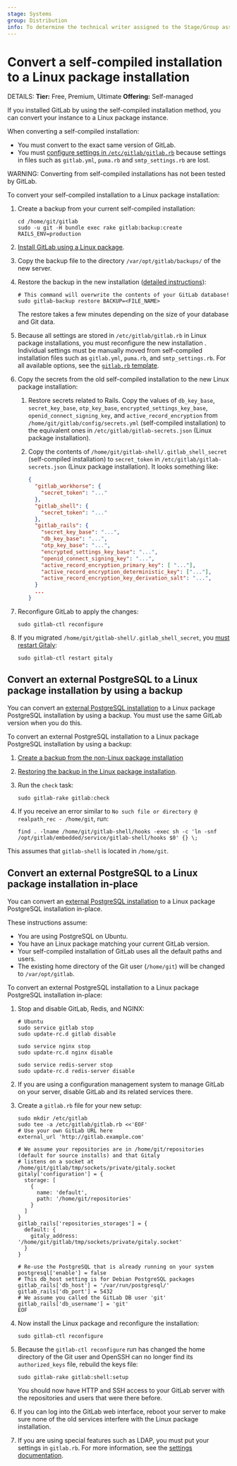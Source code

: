 ```yaml
---
stage: Systems
group: Distribution
info: To determine the technical writer assigned to the Stage/Group associated with this page, see https://handbook.gitlab.com/handbook/product/ux/technical-writing/#assignments
---
```


# Convert a self-compiled installation to a Linux package installation

DETAILS:
**Tier:** Free, Premium, Ultimate
**Offering:** Self-managed

If you installed GitLab by using the self-compiled installation method, you can convert your instance to a Linux
package instance.

When converting a self-compiled installation:

- You must convert to the exact same version of GitLab.
- You must [configure settings in `/etc/gitlab/gitlab.rb`](../index.md#configuring) because settings in files such as
  `gitlab.yml`, `puma.rb` and `smtp_settings.rb` are lost.

WARNING:
Converting from self-compiled installations has not been tested by GitLab.

To convert your self-compiled installation to a Linux package installation:

1. Create a backup from your current self-compiled installation:

   ```shell
   cd /home/git/gitlab
   sudo -u git -H bundle exec rake gitlab:backup:create RAILS_ENV=production
   ```

1. [Install GitLab using a Linux package](https://about.gitlab.com/install/).
1. Copy the backup file to the directory `/var/opt/gitlab/backups/` of the new server.
1. Restore the backup in the new installation ([detailed instructions](https://docs.gitlab.com/ee/administration/backup_restore/restore_gitlab.html#restore-for-linux-package-installations)):

   ```shell
   # This command will overwrite the contents of your GitLab database!
   sudo gitlab-backup restore BACKUP=<FILE_NAME>
   ```

   The restore takes a few minutes depending on the size of your database and Git data.

1. Because all settings are stored in `/etc/gitlab/gitlab.rb` in Linux package installations, you must reconfigure
   the new installation . Individual settings must be manually moved from self-compiled installation files such as
   `gitlab.yml`, `puma.rb`, and `smtp_settings.rb`. For all available options, see the
   [`gitlab.rb` template](https://gitlab.com/gitlab-org/omnibus-gitlab/blob/master/files/gitlab-config-template/gitlab.rb.template).
1. Copy the secrets from the old self-compiled installation to the new Linux package installation:
   1. Restore secrets related to Rails. Copy the values of `db_key_base`, `secret_key_base`,
      `otp_key_base`, `encrypted_settings_key_base`, `openid_connect_signing_key`, and `active_record_encryption` from
      `/home/git/gitlab/config/secrets.yml` (self-compiled installation) to the equivalent
      ones in `/etc/gitlab/gitlab-secrets.json` (Linux package installation).
   1. Copy the contents of `/home/git/gitlab-shell/.gitlab_shell_secret` (self-compiled installation) to `secret_token`
      in `/etc/gitlab/gitlab-secrets.json` (Linux package installation). It looks something like:

       ```json
       {
         "gitlab_workhorse": {
           "secret_token": "..."
         },
         "gitlab_shell": {
           "secret_token": "..."
         },
         "gitlab_rails": {
           "secret_key_base": "...",
           "db_key_base": "...",
           "otp_key_base": "...",
           "encrypted_settings_key_base": "...",
           "openid_connect_signing_key": "...",
           "active_record_encryption_primary_key": [ "..."],
           "active_record_encryption_deterministic_key": ["..."],
           "active_record_encryption_key_derivation_salt": "...",
         }
         ...
       }
       ```

1. Reconfigure GitLab to apply the changes:

   ```shell
   sudo gitlab-ctl reconfigure
   ```

1. If you migrated `/home/git/gitlab-shell/.gitlab_shell_secret`, you [must restart Gitaly](https://gitlab.com/gitlab-org/gitaly/-/issues/3837):

   ```shell
   sudo gitlab-ctl restart gitaly
   ```

## Convert an external PostgreSQL to a Linux package installation by using a backup

You can convert an [external PostgreSQL installation](https://docs.gitlab.com/ee/administration/postgresql/external.html)
to a Linux package PostgreSQL installation by using a backup. You must use the same GitLab version when you do this.

To convert an external PostgreSQL installation to a Linux package PostgreSQL installation by using a backup:

1. [Create a backup from the non-Linux package installation](https://docs.gitlab.com/ee/administration/backup_restore/backup_gitlab.html)
1. [Restoring the backup in the Linux package installation](https://docs.gitlab.com/ee/administration/backup_restore/restore_gitlab.html#restore-for-linux-package-installations).
1. Run the `check` task:

   ```shell
   sudo gitlab-rake gitlab:check
   ```

1. If you receive an error similar to `No such file or directory @ realpath_rec - /home/git`, run:

   ```shell
   find . -lname /home/git/gitlab-shell/hooks -exec sh -c 'ln -snf /opt/gitlab/embedded/service/gitlab-shell/hooks $0' {} \;
   ```

This assumes that `gitlab-shell` is located in `/home/git`.

## Convert an external PostgreSQL to a Linux package installation in-place

You can convert an [external PostgreSQL installation](https://docs.gitlab.com/ee/administration/postgresql/external.html)
to a Linux package PostgreSQL installation in-place.

These instructions assume:

- You are using PostgreSQL on Ubuntu.
- You have an Linux package matching your current GitLab version.
- Your self-compiled installation of GitLab uses all the default paths and users.
- The existing home directory of the Git user (`/home/git`) will be changed to `/var/opt/gitlab`.

To convert an external PostgreSQL installation to a Linux package PostgreSQL installation in-place:

1. Stop and disable GitLab, Redis, and NGINX:

   ```shell
   # Ubuntu
   sudo service gitlab stop
   sudo update-rc.d gitlab disable

   sudo service nginx stop
   sudo update-rc.d nginx disable

   sudo service redis-server stop
   sudo update-rc.d redis-server disable
   ```

1. If you are using a configuration management system to manage GitLab on your server, disable GitLab and its
   related services there.
1. Create a `gitlab.rb` file for your new setup:

   ```shell
   sudo mkdir /etc/gitlab
   sudo tee -a /etc/gitlab/gitlab.rb <<'EOF'
   # Use your own GitLab URL here
   external_url 'http://gitlab.example.com'

   # We assume your repositories are in /home/git/repositories (default for source installs) and that Gitaly
   # listens on a socket at /home/git/gitlab/tmp/sockets/private/gitaly.socket
   gitaly['configuration'] = {
     storage: [
       {
         name: 'default',
         path: '/home/git/repositories'
       }
     ]
   }
   gitlab_rails['repositories_storages'] = {
     default: {
       gitaly_address: '/home/git/gitlab/tmp/sockets/private/gitaly.socket'
     }
   }

   # Re-use the PostgreSQL that is already running on your system
   postgresql['enable'] = false
   # This db_host setting is for Debian PostgreSQL packages
   gitlab_rails['db_host'] = '/var/run/postgresql/'
   gitlab_rails['db_port'] = 5432
   # We assume you called the GitLab DB user 'git'
   gitlab_rails['db_username'] = 'git'
   EOF
   ```

1. Now install the Linux package and reconfigure the installation:

   ```shell
   sudo gitlab-ctl reconfigure
   ```

1. Because the `gitlab-ctl reconfigure` run has changed the home directory of the Git user and OpenSSH can no longer
   find its `authorized_keys` file, rebuild the keys file:

   ```shell
   sudo gitlab-rake gitlab:shell:setup
   ```

   You should now have HTTP and SSH access to your GitLab server with the repositories and users that were there before.

1. If you can log into the GitLab web interface, reboot your server to make sure none of the old services interfere with
   the Linux package installation.
1. If you are using special features such as LDAP, you must put your settings in `gitlab.rb`. For more information,
   see the [settings documentation](../settings/index.md).
